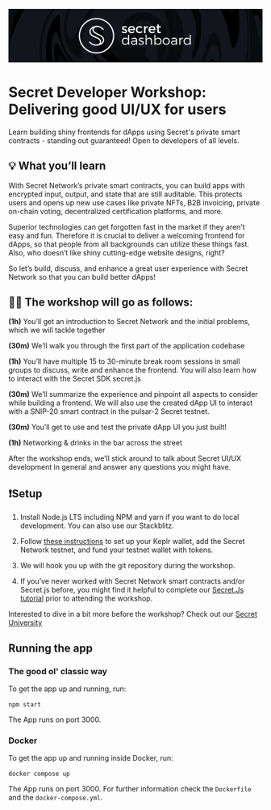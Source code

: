 ![Secret Network Banner](banner.png)

# Secret Developer Workshop: Delivering good UI/UX for users

Learn building shiny frontends for dApps using Secret's private smart contracts - standing out guaranteed! Open to developers of all levels.

## 💡 What you’ll learn

With Secret Network’s private smart contracts, you can build apps with encrypted input, output, and state that are still auditable. This protects users and opens up new use cases like private NFTs, B2B invoicing, private on-chain voting, decentralized certification platforms, and more.

Superior technologies can get forgotten fast in the market if they aren’t easy and fun. Therefore it is crucial to deliver a welcoming frontend for dApps, so that people from all backgrounds can utilize these things fast. Also, who doesn’t like shiny cutting-edge website designs, right?

So let’s build, discuss, and enhance a great user experience with Secret Network so that you can build better dApps!

## 🧑‍💻 The workshop will go as follows:

**(1h)** You’ll get an introduction to Secret Network and the initial problems, which we will tackle together

**(30m)** We’ll walk you through the first part of the application codebase

**(1h)** You’ll have multiple 15 to 30-minute break room sessions in small groups to discuss, write and enhance the frontend. You will also learn how to interact with the Secret SDK secret.js

**(30m)** We’ll summarize the experience and pinpoint all aspects to consider while building a frontend. We will also use the created dApp UI to interact with a SNIP-20 smart contract in the pulsar-2 Secret testnet.

**(30m)** You’ll get to use and test the private dApp UI you just built!

**(1h)** Networking & drinks in the bar across the street

After the workshop ends, we’ll stick around to talk about Secret UI/UX development in general and answer any questions you might have.

## ❗️Setup

1. Install Node.js LTS including NPM and yarn if you want to do local development. You can also use our Stackblitz.

2. Follow [these instructions](https://docs.scrt.network/secret-network-documentation/overview-ecosystem-and-technology/secret-network-overview/testnet) to set up your Keplr wallet, add the Secret Network testnet, and fund your testnet wallet with tokens.

3. We will hook you up with the git repository during the workshop.

4. If you’ve never worked with Secret Network smart contracts and/or Secret.js before, you might find it helpful to complete our [Secret.Js tutorial](https://docs.scrt.network/secret-network-documentation/development/getting-started/interacting-with-the-testnet) prior to attending the workshop.

Interested to dive in a bit more before the workshop? Check out our [Secret University](https://scrt.university/)

## Running the app

### The good ol' classic way

To get the app up and running, run:

```
npm start
```

The App runs on port 3000.

### Docker

To get the app up and running inside Docker, run:

```
docker compose up
```

The App runs on port 3000. For further information check the `Dockerfile` and the `docker-compose.yml`.
